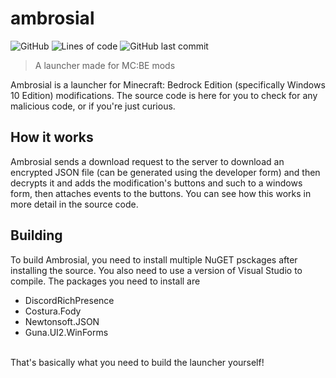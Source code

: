 # ambrosial
![GitHub](https://img.shields.io/github/license/disepi/ambrosial)
![Lines of code](https://img.shields.io/tokei/lines/github/disepi/ambrosial)
![GitHub last commit](https://img.shields.io/github/last-commit/disepi/ambrosial)
> A launcher made for MC:BE mods
> 
Ambrosial is a launcher for Minecraft: Bedrock Edition (specifically Windows 10 Edition) modifications. The source code is here for you to check for any malicious code, or if you're just curious.

## How it works
Ambrosial sends a download request to the server to download an encrypted JSON file (can be generated using the developer form) and then decrypts it and adds the modification's buttons and such to a windows form, then attaches events to the buttons. You can see how this works in more detail in the source code.

## Building
To build Ambrosial, you need to install multiple NuGET psckages after installing the source. You also need to use a version of Visual Studio to compile. The packages you need to install are
- DiscordRichPresence
- Costura.Fody
- Newtonsoft.JSON
- Guna.UI2.WinForms
<br>
That's basically what you need to build the launcher yourself!
